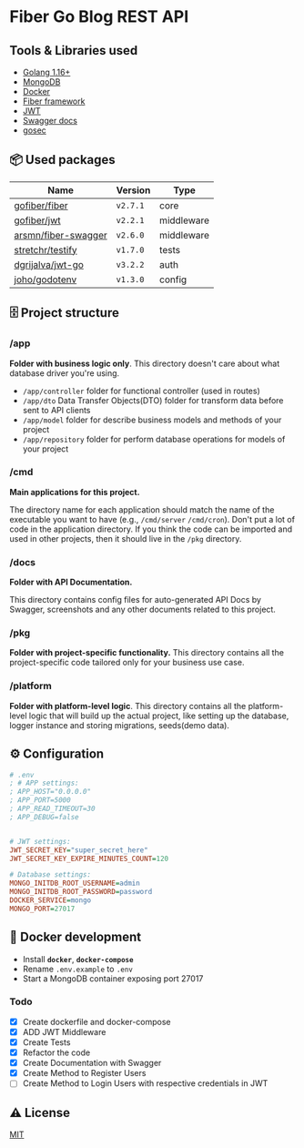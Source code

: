 # Fiber Go Blog REST API

## Tools & Libraries used
- [Golang 1.16+](https://golang.org/doc/go1.16)
- [MongoDB](https://www.mongodb.com/)
- [Docker](https://www.docker.com/get-started)
- [Fiber framework](https://github.com/gofiber/fiber)
- [JWT](https://github.com/form3tech-oss/jwt-go)
- [Swagger docs](https://github.com/swaggo/swag)
- [gosec](https://github.com/securego/gosec)

## 📦 Used packages

| Name                                                                  | Version   | Type       |
| --------------------------------------------------------------------- | --------- | ---------- |
| [gofiber/fiber](https://github.com/gofiber/fiber)                     | `v2.7.1`  | core       |
| [gofiber/jwt](https://github.com/gofiber/jwt)                         | `v2.2.1`  | middleware |
| [arsmn/fiber-swagger](https://github.com/arsmn/fiber-swagger)         | `v2.6.0`  | middleware |
| [stretchr/testify](https://github.com/stretchr/testify)               | `v1.7.0`  | tests      |
| [dgrijalva/jwt-go](https://github.com/dgrijalva/jwt-go)               | `v3.2.2`  | auth       |
| [joho/godotenv](https://github.com/joho/godotenv)                     | `v1.3.0`  | config     |

## 🗄 Project structure

### /app

**Folder with business logic only**. This directory doesn't care about what database driver you're using.

- `/app/controller` folder for functional controller (used in routes)
- `/app/dto` Data Transfer Objects(DTO) folder for transform data before sent to API clients
- `/app/model` folder for describe business models and methods of your project
- `/app/repository` folder for perform database operations for models of your project

### /cmd
**Main applications for this project.**

The directory name for each application should match the name of the executable you want to have (e.g., `/cmd/server` `/cmd/cron`).
Don't put a lot of code in the application directory. If you think the code can be imported and used in other projects,
then it should live in the `/pkg` directory.

### /docs

**Folder with API Documentation.**

This directory contains config files for auto-generated API Docs by Swagger, screenshots
and any other documents related to this project.

### /pkg

**Folder with project-specific functionality.** This directory contains all the project-specific code tailored only for your business use case.
<!-- 
- `/pkg/config` folder for configuration functions
- `/pkg/middleware` folder for add middleware (Fiber built-in and yours)
- `/pkg/route` folder for describe routes of your project
- `/pkg/validator` folder with validation functions -->

### /platform

**Folder with platform-level logic**. This directory contains all the platform-level logic that will build up the actual project,
like setting up the database, logger instance and storing migrations, seeds(demo data).

<!-- - `/platform/database` folder with database setup functions (by default, PostgreSQL)
- `/platform/logger` folder with better logger setup functions (by default, Logrus)
- `/platform/migrations` folder with migration files (used with [golang-migrate/migrate](https://github.com/golang-migrate/migrate) tool)
- `/platform/seeds` folder with demo data for application rapid setup. mostly **sql** scripts -->

## ⚙️ Configuration

```ini
# .env
; # APP settings:
; APP_HOST="0.0.0.0"
; APP_PORT=5000
; APP_READ_TIMEOUT=30
; APP_DEBUG=false


# JWT settings:
JWT_SECRET_KEY="super_secret_here"
JWT_SECRET_KEY_EXPIRE_MINUTES_COUNT=120

# Database settings:
MONGO_INITDB_ROOT_USERNAME=admin
MONGO_INITDB_ROOT_PASSWORD=password
DOCKER_SERVICE=mongo
MONGO_PORT=27017
```

## 🔨 Docker development

- Install **`docker`**, **`docker-compose`**
- Rename `.env.example` to `.env`
- Start a MongoDB container exposing port 27017
<!-- - Run migrations `make migrate.up`
- Now start api server with hot reloading `make docker.dev`
- Visit **`http://localhost:5000`** or **`http://localhost:5000/swagger/`** -->

### Todo

- [x] Create dockerfile and docker-compose
- [x] ADD JWT Middleware
- [x] Create Tests
- [x] Refactor the code
- [x] Create Documentation with Swagger
- [x] Create Method to Register Users
- [ ] Create Method to Login Users with respective credentials in JWT

## ⚠️ License

[MIT](https://opensource.org/licenses/MIT)
